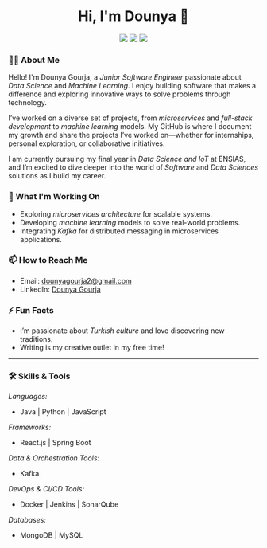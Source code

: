 <h1 align="center">Hi, I'm Dounya 👋</h1>
<p align="center">
    <a href="https://www.linkedin.com/in/dounya-gourja-820217214/"><img src="https://img.shields.io/badge/linkedin-%230177B5?style=flat&logo=linkedin&logoColor=white"/></a>
    <a href="https://www.instagram.com/dounya.gourja/profilecard/?igsh=MXh1MmZ4b3h5NGM5bQ=="><img src="https://img.shields.io/badge/instagram-%23E4415F?style=flat&logo=instagram&logoColor=white"/></a>
    <a href="https://github.com/aynuod"><img src="https://img.shields.io/badge/github-%23181717?style=flat&logo=github&logoColor=white"/></a>
</p>

### 👩‍💻 About Me

Hello! I'm Dounya Gourja, a *Junior Software Engineer* passionate about *Data Science* and *Machine Learning*. I enjoy building software that makes a difference and exploring innovative ways to solve problems through technology.  

I’ve worked on a diverse set of projects, from *microservices* and *full-stack development* to *machine learning* models. My GitHub is where I document my growth and share the projects I’ve worked on—whether for internships, personal exploration, or collaborative initiatives.

I am currently pursuing my final year in *Data Science and IoT* at ENSIAS, and I’m excited to dive deeper into the world of *Software* and *Data  Sciences* solutions as I build my career.

### 🔭 What I'm Working On
- Exploring *microservices architecture* for scalable systems.
- Developing *machine learning* models to solve real-world problems.
- Integrating *Kafka* for distributed messaging in microservices applications.
  
### 📫 How to Reach Me
- Email: dounyagourja2@gmail.com
- LinkedIn: [Dounya Gourja](https://www.linkedin.com/in/dounya-gourja-820217214/)

### ⚡ Fun Facts
- I’m passionate about *Turkish culture* and love discovering new traditions.
- Writing is my creative outlet in my free time!

---

### 🛠 Skills & Tools

*Languages:*
- Java | Python | JavaScript

*Frameworks:*
- React.js | Spring Boot

*Data & Orchestration Tools:*
- Kafka

*DevOps & CI/CD Tools:*
- Docker | Jenkins | SonarQube

*Databases:*
- MongoDB | MySQL


